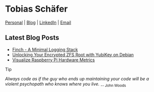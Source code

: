 # Tobias Schäfer

[Personal](https://tschaefer.org/) | [Blog](https://blog.tschaefer.org/) | [LinkedIn](https://linkedin.com/in/tschaefer-org) | [Email](mailto:me@tschaefer.org)

## Latest Blog Posts
<!-- BLOGPOSTS:START -->
- [Finch - A Minimal Logging Stack](https://blog.tschaefer.org/posts/2025/08/17/finch-a-minimal-logging-stack/)
- [Unlocking Your Encrypted ZFS Root with YubiKey on Debian](https://blog.tschaefer.org/posts/2025/07/25/unlocking-your-encrypted-zfs-root-with-yubikey-on-debian/)
- [Visualize Raspberry Pi Hardware Metrics](https://blog.tschaefer.org/posts/2025/06/18/visualize-raspberry-pi-hardware-metrics/)
<!-- BLOGPOSTS:END -->

> [!TIP]
> *Always code as if the guy who ends up maintaining your code will be a violent psychopath who knows where you live.* <sub>-- John Woods</sub>
